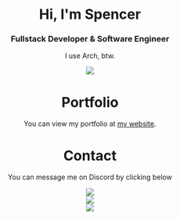 <h1 align="center">Hi, I'm Spencer</h1>
<h3 align="center">Fullstack Developer & Software Engineer</h3>

<p align="center">
    I use Arch, btw.
</p>

<p align="center">
    <a href="https://www.last.fm/user/Spencer-0003"><img src="https://github-readme-lastfm-stats.netlify.app/.netlify/functions/card?user=Spencer-0003&theme=dark"/></a>
</p>

<h1 align="center">Portfolio</h1>

<p align="center">You can view my portfolio at <a href="https://spencer-0003.me">my website</a>.</p>

<h1 align="center">Contact</h1>
<p align="center">You can message me on Discord by clicking below</p>

<p align="center">
    <a href="https://discord.com/users/806037166701674511"><img src="https://lanyard-profile-readme.vercel.app/api/806037166701674511?idleMessage=Probably%20sleeping"/></a>
    <br />
    <a href="https://ko-fi.com/H2H17NJH7"><img src="https://ko-fi.com/img/githubbutton_sm.svg"/></a>
    <br />
    <a href="https://wakatime.com/@3920914e-10af-4d83-8c9a-7df756ee968c"><img src="https://wakatime.com/badge/user/3920914e-10af-4d83-8c9a-7df756ee968c.svg"/></a>
</p>
